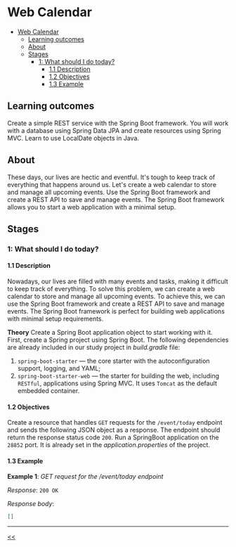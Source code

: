 # Web Calendar

- [Web Calendar](#web-calendar)
  - [Learning outcomes](#learning-outcomes)
  - [About](#about)
  - [Stages](#stages)
    - [1: What should I do today?](#1-what-should-i-do-today)
      - [1.1 Description](#11-description)
      - [1.2 Objectives](#12-objectives)
      - [1.3 Example](#13-example)

## Learning outcomes
Сreate a simple REST service with the Spring Boot framework. You will work with a database using Spring Data JPA and create resources using Spring MVC. Learn to use LocalDate objects in Java.

## About
These days, our lives are hectic and eventful. It's tough to keep track of everything that happens around us. Let's create a web calendar to store and manage all upcoming events. Use the Spring Boot framework and create a REST API to save and manage events. The Spring Boot framework allows you to start a web application with a minimal setup.

## Stages
### 1: What should I do today?
#### 1.1 Description
Nowadays, our lives are filled with many events and tasks, making it difficult to keep track of everything. To solve this problem, we can create a web calendar to store and manage all upcoming events. To achieve this, we can use the Spring Boot framework and create a REST API to save and manage events. The Spring Boot framework is perfect for building web applications with minimal setup requirements.

**Theory**
Create a Spring Boot application object to start working with it. First, create a Spring project using Spring Boot. The following dependencies are already included in our study project in *build.gradle* file:

1. `spring-boot-starter` — the core starter with the autoconfiguration support, logging, and YAML;
2. `spring-boot-starter-web` — the starter for building the web, including `RESTful`, applications using Spring MVC. It uses `Tomcat` as the default embedded container.

#### 1.2 Objectives
Create a resource that handles `GET` requests for the `/event/today` endpoint and sends the following JSON object as a response. The endpoint should return the response status code `200`. Run a SpringBoot application on the `28852` port. It is already set in the *application.properties* of the project.

#### 1.3 Example
**Example 1**: *GET request for the /event/today endpoint*

*Response*: `200 OK`

*Response body*:
```json
[]
```

<hr/>

[<<](../README.md)
